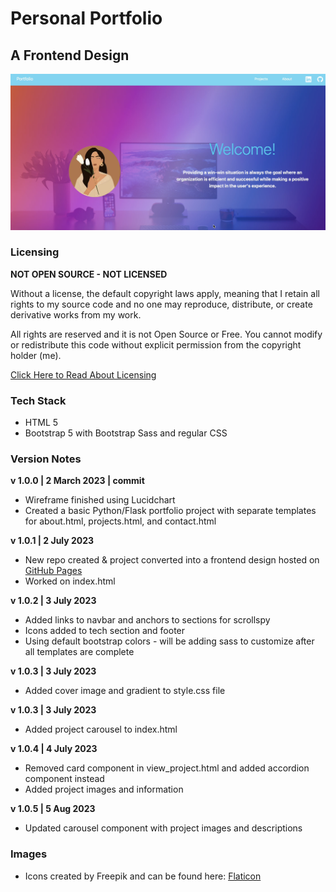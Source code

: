 # Personal Portfolio

## A Frontend Design

![Preview](/static/images/Portfolio-Screenshot.png "Webpage Preview Image")

### Licensing

**NOT OPEN SOURCE - NOT LICENSED**

Without a license, the default copyright laws apply, meaning that I retain all rights to my source code and no one may reproduce, distribute, or create derivative works from my work. 

All rights are reserved and it is not Open Source or Free. You cannot modify or redistribute this code without explicit permission from the copyright holder (me). 
 
[Click Here to Read About Licensing](https://docs.github.com/en/repositories/managing-your-repositorys-settings-and-features/customizing-your-repository/licensing-a-repository)

### Tech Stack
* HTML 5
* Bootstrap 5 with Bootstrap Sass and regular CSS

### Version Notes
**v 1.0.0 | 2 March 2023 | commit**
* Wireframe finished using Lucidchart
* Created a basic Python/Flask portfolio project with separate templates for about.html, projects.html, and contact.html

**v 1.0.1 | 2 July 2023**
* New repo created & project converted into a frontend design hosted on [GitHub Pages](https://pages.github.com)
* Worked on index.html

**v 1.0.2 | 3 July 2023**
* Added links to navbar and anchors to sections for scrollspy 
* Icons added to tech section and footer
* Using default bootstrap colors - will be adding sass to customize after all templates are complete

**v 1.0.3 | 3 July 2023**
* Added cover image and gradient to style.css file

**v 1.0.3 | 3 July 2023**
* Added project carousel to index.html

**v 1.0.4 | 4 July 2023**
* Removed card component in view_project.html and added accordion component instead
* Added project images and information

**v 1.0.5 | 5 Aug 2023**
* Updated carousel component with project images and descriptions



### Images
* Icons created by Freepik and can be found here: [Flaticon](https://www.flaticon.com/authors/freepik)